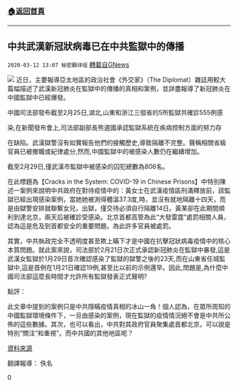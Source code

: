 ###  [:house:返回首頁](https://github.com/ourhimalayas/txt)
---

## 中共武漢新冠狀病毒已在中共監獄中的傳播
`2020-03-12 13:07 秘密翻译组` [轉載自GNews](https://gnews.org/zh-hant/139665/)

![](https://s3-ap-northeast-1.amazonaws.com/news.guo.offload.media/wp-content/uploads/2020/03/12130257/%E4%B8%AD%E5%85%B1%E7%9B%91%E7%8B%B1.jpg)
近日，主要報導亞太地區的政治社會《外交家》（The Diplomat）雜誌用較大篇幅描述了武漢新冠肺炎在監獄中的傳播的真相和案例，並詳盡報導了新冠肺炎在中國監獄中已經爆發。

中國司法部發布截至2月25日,湖北,山東和浙江三個省的5所監獄共確診555例感

染,在新聞發布會上,司法部副部長熊選國承認監獄系統在疾病控制方面的努力存

在缺陷。武漢獄警沒有如實報告他們的接觸歷史,導致隔離不完整。聲稱相關省級官員已被撤職或紀律處分,然而,中國監獄中的被感染人數仍在繼續增加。

截至2月29日,僅武漢市監獄中被感染的囚犯總數為806名。

在此標題為【Cracks in the System: COVID-19 in Chinese Prisons】中特別陳述一案例來說明中共政府在對待疫情中的：黃女士在武漢疫情區刑滿釋放前，該監獄已經出現感染案例，當她她被測得體溫37.3度,時，並沒有就地隔離十四天，而是由獄警安排就聯繫女兒，出獄，僅交待必須自行隔離14日。黃某卻在此期間順利到達北京，兩天后被確診受感染。北京首都高管為此“大發雷霆”處罰相關人員，認為這是危及到首都安全的重要問題。為此許多官員被處罰。

其實，中共執政完全不透明度甚至欺上瞞下才是中國在抗擊冠狀病毒疫情中的核心本質問題。就此案來說，司法部於2月21日次正式承認新冠肺炎在監獄中暴發,這是武漢女監獄於1月29日首次確認感染了監獄的獄警之後的23天,而在山東省任城監獄中,這是首例在1月21日確認19例,甚至比以前的示例還早。因此,問題是,為什麼中國司法部這麼長時間才允許所有監獄發表正式聲明?

點評：

此文章中提到的案例只是中共隱瞞疫情真相的冰山一角！個人認為，在眾所周知的中國監獄環境條件下，一旦由感染的案例，現在監獄的疫情情況絕不會是中共所公佈的這些數據。其次，也可以看出，中共對其政府官員聚集處首都北京，可以說是特別“關注”和重視”。而中共國的其他地區呢？

[資料來源](https://thediplomat.com/2020/03/cracks-in-the-system-covid-19-in-chinese-prisons/)

翻譯報導： 佚名

0
